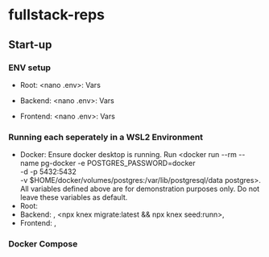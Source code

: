 # fullstack-reps

## Start-up

### ENV setup
- Root: <nano .env>: Vars

- Backend: <nano .env>: Vars

- Frontend: <nano .env>: Vars

### Running each seperately in a WSL2 Environment
- Docker: Ensure docker desktop is running. Run <docker run --rm --name pg-docker -e POSTGRES_PASSWORD=docker \
 -d -p 5432:5432 \
-v $HOME/docker/volumes/postgres:/var/lib/postgresql/data postgres>. All variables defined above are for demonstration
purposes only. Do not leave these variables as default. 
- Root: <npm i>
- Backend: <npm i>, <npx knex migrate:latest && npx knex seed:runn>, <npm start>
- Frontend: <npm i>, <npm start>

### Docker Compose

